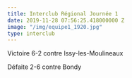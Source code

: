 ```yaml
---
title: Interclub Régional Journée 1
date: 2019-11-28 07:56:25.418000000 Z
image: "/img/equipe1_1920.jpg"
type: interclub
---
```


Victoire 6-2 contre Issy-les-Moulineaux

Défaite 2-6 contre Bondy
